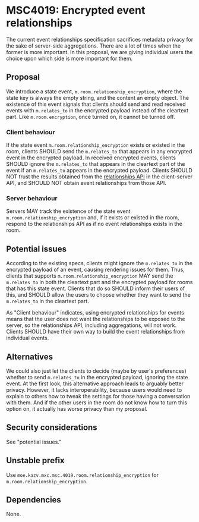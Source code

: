 # MSC4019: Encrypted event relationships

The current event relationships specification sacrifices metadata privacy for the sake of
server-side aggregations. There are a lot of times when the former is more important.
In this proposal, we are giving individual users the choice upon which side is more important for
them.

## Proposal

We introduce a state event, `m.room.relationship_encryption`, where the state key is always the
empty string, and the content an empty object. The existence of this event signals that clients
should send and read received events with `m.relates_to` in the encrypted payload instead of
the cleartext part. Like `m.room.encryption`, once turned on, it cannot be turned off.

### Client behaviour

If the state event `m.room.relationship_encryption` exists or existed in the room, clients SHOULD send the
`m.relates_to` that appears in any encrypted event in the encrypted payload. In received encrypted events,
clients SHOULD ignore the `m.relates_to` that appears in the cleartext part of the event if an `m.relates_to`
appears in the encrypted payload. Clients SHOULD NOT trust the results obtained from the
[relationships API](https://spec.matrix.org/v1.6/client-server-api/#relationships-api)
in the client-server API, and SHOULD NOT obtain event relationships from those API.

### Server behaviour

Servers MAY track the existence of the state event `m.room.relationship_encryption` and, if it exists
or existed in the room, respond to the relationships API as if no event relationships exists in the room.

## Potential issues

According to the existing specs, clients might ignore the `m.relates_to` in the encrypted payload of
an event, causing rendering issues for them. Thus, clients that supports `m.room.relationship_encryption`
MAY send the `m.relates_to` in both the cleartext part and the encrypted payload for rooms that has this state event.
Clients that do so SHOULD inform their users of this, and SHOULD allow the users to choose whether they
want to send the `m.relates_to` in the cleartext part.

As "Client behaviour" indicates, using encrypted relationships for events means that the user does not
want the relationships to be exposed to the server, so the relationships API, including aggregations,
will not work. Clients SHOULD have their own way to build the event relationships from individual events.

## Alternatives

We could also just let the clients to decide (maybe by user's preferences) whether to send `m.relates_to`
in the encrypted payload, ignoring the state event. At the first look, this alternative approach leads to
arguably better privacy. However, it lacks interoperability, because users would need to explain to
others how to tweak the settings for those having a conversation with them. And if the other users in the
room do not know how to turn this option on, it actually has worse privacy than my proposal.

## Security considerations

See "potential issues."

## Unstable prefix

Use `moe.kazv.mxc.msc.4019.room.relationship_encryption` for `m.room.relationship_encryption`.

## Dependencies

None.
